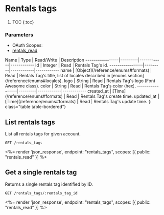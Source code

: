 # Rentals tags

1. TOC
{:toc}

### Parameters
<ul class="nav nav-pills" role="tablist">
  <li class="disabled"><a>OAuth Scopes:</a></li>
  <li class="active"><a href="#public" role="tab" data-toggle="pill">rentals_read</a></li>
</ul>
<div class="tab-content" markdown="1">
  <div class="tab-pane active" id="rentals_read" markdown="1">
Name             | Type    | Read/Write | Description
-----------------|---------|------------|------------
id               | Integer | Read       | Rentals Tag's id.
-----------------|---------|------------|------------
name             | [Object](/reference/enums#formats)| Read       | Rentals Tag's title, list of locales described in [enums section](/reference/enums#locales).
logo             | String  | Read       | Rentals Tag's logo (Font Awesome class).
color            | String  | Read       | Rentals Tag's color (hex).
-----------------|---------|------------|------------
created_at       | [Time](/reference/enums#formats) | Read       | Rentals Tag's create time.
updated_at       | [Time](/reference/enums#formats) | Read       | Rentals Tag's update time.
{: class="table table-bordered"}
  </div>
</div>

## List rentals tags

List all rentals tags for given account.

~~~
GET /rentals_tags
~~~

<%= render 'json_response', endpoint: "rentals_tags",
  scopes: [{ public: "rentals_read" }] %>

## Get a single rentals tag

Returns a single rentals tag identified by ID.

~~~
GET /rentals_tags/:rentals_tag_id
~~~

<%= render 'json_response', endpoint: "rentals_tags",
  scopes: [{ public: "rentals_read" }] %>
